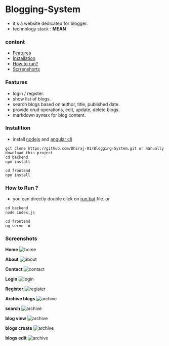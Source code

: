 # Blogging-System
 
- it's a website dedicated for blogger.
- technology stack : **MEAN**

### content
- [Features](#features)
- [Installation](#installtion)
- [How to run?](#how-to-run-)
- [Scrrenshorts](#screenshots)
 
### Features
- login / register.
- show list of blogs.
- search blogs based on author, title, published date. 
- provide crud operations, edit, update, delete blogs.
- markdown syntax for blog content.

### Installtion
- install [nodejs](https://nodejs.org/en/) and [angular cli](https://cli.angular.io/)
```
git clone https://github.com/Dhiraj-01/Blogging-System.git or manually download this project 
cd backend
npm install

cd frontend
npm install
```

### How to Run ?
- you can directly double click on [run.bat](https://github.com/Dhiraj-01/Blogging-System/blob/main/run.bat) file. or
```
cd backend
node index.js
   
cd frontend
ng serve -o
```

### Screenshots

**Home**
![home](screenshots/home.PNG)

**About**
![about](screenshots/about.PNG)

**Contact**
![contact](screenshots/contact.PNG)

**Login**
![login](screenshots/login.PNG)

**Register**
![register](screenshots/register.PNG)

**Archive blogs**
![archive](screenshots/archive.PNG)

**search**
![archive](screenshots/search.PNG)

**blog view**
![archive](screenshots/blog-view.PNG)

**blogs create**
![archive](screenshots/blog-create.PNG)

**blogs edit**
![archive](screenshots/blog-edit.PNG)
